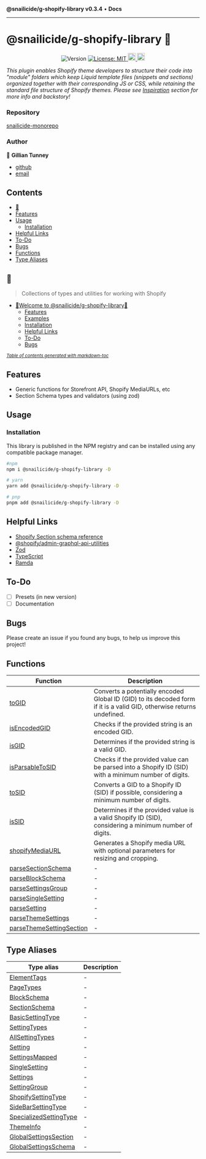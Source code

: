 **@snailicide/g-shopify-library v0.3.4** • **Docs**

---

# @snailicide/g-shopify-library 🐌

<p align="center">
  <img alt="Version" src="https://img.shields.io/npm/v/@snailicide/g-shopify-library" />

  <a href="#" target="_blank">
    <img alt="License: MIT" src="https://img.shields.io/npm/l/@snailicide/g-shopify-library" />
  </a>

  <a href="#" target="_blank">
    <img alt="Typescript" height="20px" src="https://img.shields.io/badge/typescript-%23007ACC.svg?style=for-the-badge&logo=typescript&logoColor=white" />
  </a>

  <a href="#" target="_blank">
    <img alt="RollupJS" height="20px" src="https://img.shields.io/badge/RollupJS-ef3335?style=for-the-badge&logo=rollup.js&logoColor=white" />
  </a>
</p>

_This plugin enables Shopify theme developers to structure their code into
"module" folders which keep Liquid template files (snippets and sections)
organized together with their corresponding JS or CSS, while retaining the
standard file structure of Shopify themes. Please see
[Inspiration](#inspiration) section for more info and backstory!_

### Repository

[snailicide-monorepo](https://github.com/gbtunney/snailicide-monorepo.git)

### Author

👤 **Gillian Tunney**

- [github](https://github.com/gbtunney)
- [email](mailto:gbtunney@mac.com)

## Contents

- [🐌](#)
- [Features](#features)
- [Usage](#usage)
  - [Installation](#installation)
- [Helpful Links](#helpful-links)
- [To-Do](#to-do)
- [Bugs](#bugs)
- [Functions](#functions)
- [Type Aliases](#type-aliases)

## 🐌

> Collections of types and utilities for working with Shopify

- [🐌Welcome to @snailicide/g-shopify-library🐌](#welcome-to--snailicide-g-shopify-library--)
  - [Features](#features)
  - [Examples](#examples)
  - [Installation](#installation)
  - [Helpful Links](#helpful-links)
  - [To-Do](#to-do)
  - [Bugs](#bugs)

<small><i><a href="http://ecotrust-canada.github.io/markdown-toc/">Table of
contents generated with markdown-toc</a></i></small>

## Features

- Generic functions for Storefront API, Shopify MediaURLs, etc
- Section Schema types and validators (using zod)

## Usage

### Installation

This library is published in the NPM registry and can be installed using any
compatible package manager.

```bash
#npm
npm i @snailicide/g-shopify-library -D

# yarn
yarn add @snailicide/g-shopify-library -D

# pnp
pnpm add @snailicide/g-shopify-library -D
```

## Helpful Links

- [Shopify Section schema reference](https://shopify.dev/themes/architecture/sections/section-schema)
- [@shopify/admin-graphql-api-utilities](https://www.npmjs.com/package/@shopify/admin-graphql-api-utilities)
- [Zod](https://zod.dev/)
- [TypeScript](https://www.typescriptlang.org)
- [Ramda](https://ramdajs.com/docs)

## To-Do

- [ ] Presets (in new version)
- [ ] Documentation

## Bugs

Please create an issue if you found any bugs, to help us improve this project!

## Functions

| Function                                                          | Description                                                                                                           |
| ----------------------------------------------------------------- | --------------------------------------------------------------------------------------------------------------------- |
| [toGID](functions/toGID.md)                                       | Converts a potentially encoded Global ID (GID) to its decoded form if it is a valid GID, otherwise returns undefined. |
| [isEncodedGID](functions/isEncodedGID.md)                         | Checks if the provided string is an encoded GID.                                                                      |
| [isGID](functions/isGID.md)                                       | Determines if the provided string is a valid GID.                                                                     |
| [isParsableToSID](functions/isParsableToSID.md)                   | Checks if the provided value can be parsed into a Shopify ID (SID) with a minimum number of digits.                   |
| [toSID](functions/toSID.md)                                       | Converts a GID to a Shopify ID (SID) if possible, considering a minimum number of digits.                             |
| [isSID](functions/isSID.md)                                       | Determines if the provided value is a valid Shopify ID (SID), considering a minimum number of digits.                 |
| [shopifyMediaURL](functions/shopifyMediaURL.md)                   | Generates a Shopify media URL with optional parameters for resizing and cropping.                                     |
| [parseSectionSchema](functions/parseSectionSchema.md)             | -                                                                                                                     |
| [parseBlockSchema](functions/parseBlockSchema.md)                 | -                                                                                                                     |
| [parseSettingsGroup](functions/parseSettingsGroup.md)             | -                                                                                                                     |
| [parseSingleSetting](functions/parseSingleSetting.md)             | -                                                                                                                     |
| [parseSetting](functions/parseSetting.md)                         | -                                                                                                                     |
| [parseThemeSettings](functions/parseThemeSettings.md)             | -                                                                                                                     |
| [parseThemeSettingSection](functions/parseThemeSettingSection.md) | -                                                                                                                     |

## Type Aliases

| Type alias                                                       | Description |
| ---------------------------------------------------------------- | ----------- |
| [ElementTags](type-aliases/ElementTags.md)                       | -           |
| [PageTypes](type-aliases/PageTypes.md)                           | -           |
| [BlockSchema](type-aliases/BlockSchema.md)                       | -           |
| [SectionSchema](type-aliases/SectionSchema.md)                   | -           |
| [BasicSettingType](type-aliases/BasicSettingType.md)             | -           |
| [SettingTypes](type-aliases/SettingTypes.md)                     | -           |
| [AllSettingTypes](type-aliases/AllSettingTypes.md)               | -           |
| [Setting](type-aliases/Setting.md)                               | -           |
| [SettingsMapped](type-aliases/SettingsMapped.md)                 | -           |
| [SingleSetting](type-aliases/SingleSetting.md)                   | -           |
| [Settings](type-aliases/Settings.md)                             | -           |
| [SettingGroup](type-aliases/SettingGroup.md)                     | -           |
| [ShopifySettingType](type-aliases/ShopifySettingType.md)         | -           |
| [SideBarSettingType](type-aliases/SideBarSettingType.md)         | -           |
| [SpecializedSettingType](type-aliases/SpecializedSettingType.md) | -           |
| [ThemeInfo](type-aliases/ThemeInfo.md)                           | -           |
| [GlobalSettingsSection](type-aliases/GlobalSettingsSection.md)   | -           |
| [GlobalSettingsSchema](type-aliases/GlobalSettingsSchema.md)     | -           |
